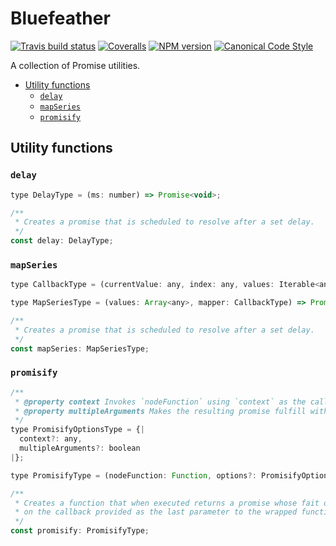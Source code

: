 # Bluefeather

[![Travis build status](http://img.shields.io/travis/gajus/bluefeather/master.svg?style=flat-square)](https://travis-ci.org/gajus/bluefeather)
[![Coveralls](https://img.shields.io/coveralls/gajus/bluefeather.svg?style=flat-square)](https://github.com/gajus/bluefeather)
[![NPM version](http://img.shields.io/npm/v/bluefeather.svg?style=flat-square)](https://www.npmjs.org/package/bluefeather)
[![Canonical Code Style](https://img.shields.io/badge/code%20style-canonical-blue.svg?style=flat-square)](https://github.com/gajus/canonical)

A collection of Promise utilities.

* [Utility functions](#utility-functions)
  * [`delay`](#delay)
  * [`mapSeries`](#mapseries)
  * [`promisify`](#promisify)

## Utility functions

### `delay`

```js
type DelayType = (ms: number) => Promise<void>;

/**
 * Creates a promise that is scheduled to resolve after a set delay.
 */
const delay: DelayType;

```

### `mapSeries`

```js
type CallbackType = (currentValue: any, index: any, values: Iterable<any>) => any;

type MapSeriesType = (values: Array<any>, mapper: CallbackType) => Promise<Array<any>>;

/**
 * Creates a promise that is scheduled to resolve after a set delay.
 */
const mapSeries: MapSeriesType;

```

### `promisify`

```js
/**
 * @property context Invokes `nodeFunction` using `context` as the calling object.
 * @property multipleArguments Makes the resulting promise fulfill with an array of the callback's success value(s).
 */
type PromisifyOptionsType = {|
  context?: any,
  multipleArguments?: boolean
|};

type PromisifyType = (nodeFunction: Function, options?: PromisifyOptionsType) => Function;

/**
 * Creates a function that when executed returns a promise whose fait depends
 * on the callback provided as the last parameter to the wrapped function.
 */
const promisify: PromisifyType;

```
